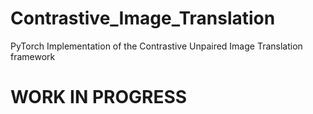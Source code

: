 # Contrastive_Image_Translation
PyTorch Implementation of the Contrastive Unpaired Image Translation framework

# WORK IN PROGRESS
